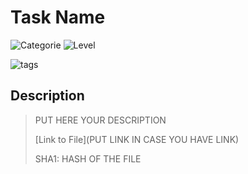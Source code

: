 # Task Name
![Categorie](https://img.shields.io/badge/Category-Web%20Exploitation-red?style=for-the-badge) ![Level](https://img.shields.io/badge/Difficulty-Easy-green?style=for-the-badge)

![tags](https://img.shields.io/badge/Tag-SQLi%20%20RCE-blue)

## Description
> PUT HERE YOUR DESCRIPTION
>
> [Link to File](PUT LINK IN CASE YOU HAVE LINK)
>
> SHA1: HASH OF THE FILE 
